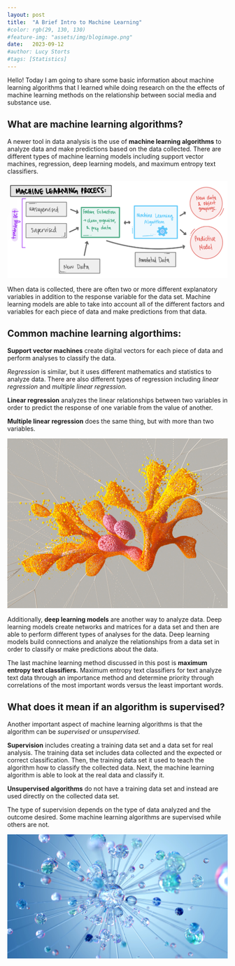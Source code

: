 ```yaml
---
layout: post
title:  "A Brief Intro to Machine Learning"
#color: rgb(29, 130, 130)
#feature-img: "assets/img/blogimage.png"
date:   2023-09-12
#author: Lucy Storts
#tags: [Statistics]
---
```

Hello! Today I am going to share some basic information about machine learning algorithms that I learned while doing research on the the effects of machine learning methods on the relationship between social media and substance use. <br>

## What are machine learning algorithms?

A newer tool in data analysis is the use of **machine learning algorithms** to analyze data and make predictions based on the data collected. There are different types of machine learning models including support vector machines, regression, deep learning models, and maximum entropy text classifiers.

![Test Image](https://raw.githubusercontent.com/lucystorts/statsblog/myblog/images/chart.jpg)   

When data is collected, there are often two or more different explanatory variables in addition to the response variable for the data set. Machine learning models are able to take into account all of the different factors and variables for each piece of data and make predictions from that data. 

## Common machine learning algorthims:

**Support vector machines** create digital vectors for each piece of data and perform analyses to classify the data. 

*Regression* is similar, but it uses different mathematics and statistics to analyze data. There are also different types of regression including *linear regression* and *multiple linear regression.* 

**Linear regression** analyzes the linear relationships between two variables in order to predict the response of one variable from the value of another. 

**Multiple linear regression** does the same thing, but with more than two variables.

<img src="https://raw.githubusercontent.com/lucystorts/statsblog/myblog/images/deeplearning.jpg" alt="" style="width:600px;"/>

Additionally, **deep learning models** are another way to analyze data. Deep learning models create networks and matrices for a data set and then are able to perform different types of analyses for the data. Deep learning models build connections and analyze the relationships from a data set in order to classify or make predictions about the data. <br>

The last machine learning method discussed in this post is **maximum entropy text classifiers.** Maximum entropy text classifiers for text analyze text data through an importance method and determine priority through correlations of the most important words versus the least important words. <br>

## What does it mean if an algorithm is supervised?

Another important aspect of machine learning algorithms is that the algorithm can be *supervised* or *unsupervised*. <br>

**Supervision** includes creating a training data set and a data set for real analysis. The training data set includes data collected and the expected or correct classification. Then, the training data set it used to teach the algorithm how to classify the collected data. Next, the machine learning algorithm is able to look at the real data and classify it. 

**Unsupervised algorithms** do not have a training data set and instead are used directly on the collected data set. 

The type of supervision depends on the type of data analyzed and the outcome desired. Some machine learning algorithms are supervised while others are not. <br>

<img src="https://raw.githubusercontent.com/lucystorts/statsblog/myblog/images/network.jpg" alt="" style="width:600px;"/>

